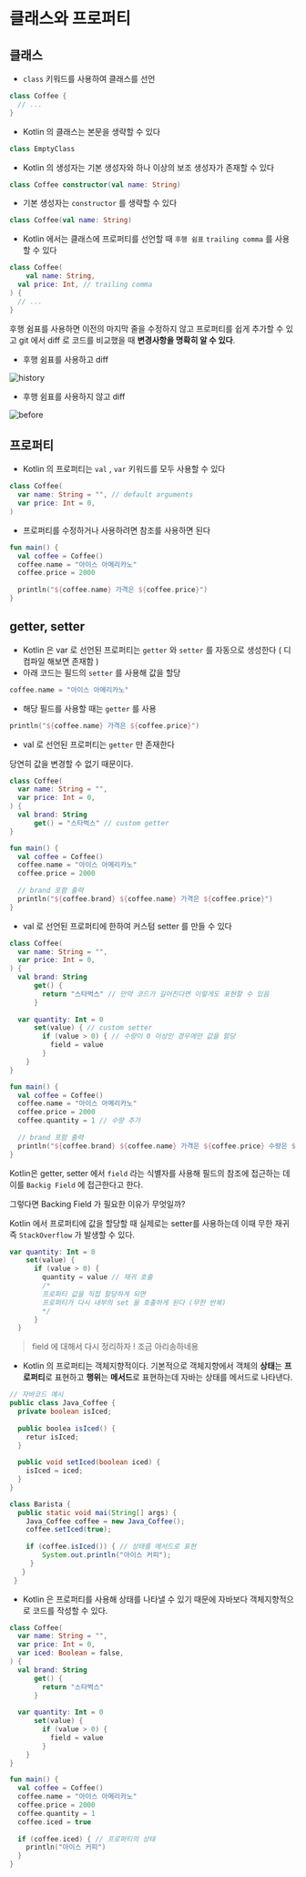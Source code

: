 # 클래스와 프로퍼티

## 클래스

* `class` 키워드를 사용하여 클래스를 선언

```kotlin
class Coffee {
  // ...
}
```

* Kotlin 의 클래스는 본문을 생략할 수 있다

```kotlin
class EmptyClass
```

* Kotlin 의 생성자는 기본 생성자와 하나 이상의 보조 생성자가 존재할 수 있다

```kotlin
class Coffee constructor(val name: String)
```

* 기본 생성자는 `constructor` 를 생략할 수 있다

```kotlin
class Coffee(val name: String)
```

* Kotlin 에서는 클래스에 프로퍼티를 선언할 때 `후행 쉼표` `trailing comma` 를 사용할 수 있다

```kotlin
class Coffee(
	val name: String,
  val price: Int, // trailing comma
) {
  // ...
}
```

후행 쉼표를 사용하면 이전의 마지막 줄을 수정하지 않고 프로퍼티를 쉽게 추가할 수 있고 git 에서 diff 로 코드를 비교했을 때 **변경사항을 명확히 알 수 있다**.

* 후행 쉼표를 사용하고 diff

<img src="https://user-images.githubusercontent.com/86511086/205248380-4a0f87cb-d561-469f-a38b-4ede7808f25f.png" alt="history" data-size="original">

* 후행 쉼표를 사용하지 않고 diff

![before](https://user-images.githubusercontent.com/86511086/205248909-916e9707-504a-485d-971c-9eb7837e1b4b.png)

## 프로퍼티

* Kotlin 의 프로퍼티는 `val` , `var` 키워드를 모두 사용할 수 있다

```kotlin
class Coffee(
  var name: String = "", // default arguments
  var price: Int = 0,
)
```

* 프로퍼티를 수정하거나 사용하려면 참조를 사용하면 된다

```kotlin
fun main() {
  val coffee = Coffee()
  coffee.name = "아이스 아메리카노"
  coffee.price = 2000
  
  println("${coffee.name} 가격은 ${coffee.price}")
}
```

## getter, setter

* Kotlin 은 var 로 선언된 프로퍼티는 `getter` 와 `setter` 를 자동으로 생성한다 ( 디컴파일 해보면 존재함 )
* 아래 코드는 필드의 `setter` 를 사용해 값을 할당

```kotlin
coffee.name = "아이스 아메리카노"
```

* 해당 필드를 사용할 때는 `getter` 를 사용

```kotlin
println("${coffee.name} 가격은 ${coffee.price}")
```

* val 로 선언된 프로퍼티는 `getter` 만 존재한다

당연히 값을 변경할 수 없기 때문이다.

```kotlin
class Coffee(
  var name: String = "",
  var price: Int = 0,
) {
  val brand: String
      get() = "스타벅스" // custom getter
}

fun main() {
  val coffee = Coffee()
  coffee.name = "아이스 아메리카노"
  coffee.price = 2000
  
  // brand 포함 출력
  println("${coffee.brand} ${coffee.name} 가격은 ${coffee.price}")
}
```

* val 로 선언된 프로퍼티에 한하여 커스텀 setter 를 만들 수 있다

```kotlin
class Coffee(
  var name: String = "",
  var price: Int = 0,
) {
  val brand: String
      get() {
        return "스타벅스" // 만약 코드가 길어진다면 이렇게도 표현할 수 있음
      }
  
  var quantity: Int = 0
      set(value) { // custom setter
        if (value > 0) { // 수량이 0 이상인 경우에만 값을 할당
          field = value
        }
    }
}

fun main() {
  val coffee = Coffee()
  coffee.name = "아이스 아메리카노"
  coffee.price = 2000
  coffee.quantity = 1 // 수량 추가
  
  // brand 포함 출력
  println("${coffee.brand} ${coffee.name} 가격은 ${coffee.price} 수량은 ${coffee.quantity}")
}
```

Kotlin은 getter, setter 에서 `field` 라는 식별자를 사용해 필드의 참조에 접근하는 데 이를 `Backig Field` 에 접근한다고 한다.

그렇다면 Backing Field 가 필요한 이유가 무엇일까?

Kotlin 에서 프로퍼티에 값을 할당할 때 실제로는 setter를 사용하는데 이때 무한 재귀 즉 `StackOverflow` 가 발생할 수 있다.

```kotlin
var quantity: Int = 0
    set(value) {
      if (value > 0) {
        quantity = value // 재귀 호출
        /*
        프로퍼티 값을 직접 할당하게 되면
        프로퍼티가 다시 내부의 set 을 호출하게 된다 (무한 반복)
        */
      }
  }
```

> field 에 대해서 다시 정리하자 ! 조금 아리송하네용

* Kotlin 의 프로퍼티는 객체지향적이다. 기본적으로 객체지향에서 객체의 **상태**는 **프로퍼티**로 표현하고 **행위**는 **메서드**로 표현하는데 자바는 상태를 메서드로 나타낸다.

```java
// 자바코드 예시
public class Java_Coffee {
  private boolean isIced;
  
  public boolea isIced() {
    retur isIced;
  }
  
  public void setIced(boolean iced) {
    isIced = iced;
  }
}

class Barista {
  public static void mai(String[] args) {
    Java_Coffee coffee = new Java_Coffee();
    coffee.setIced(true);
    
    if (coffee.isIced()) { // 상태를 메서드로 표현
      	System.out.println("아이스 커피");
   	 }
   }
 }
```

* Kotlin 은 프로퍼티를 사용해 상태를 나타낼 수 있기 때문에 자바보다 객체지향적으로 코드를 작성할 수 있다.

```kotlin
class Coffee(
  var name: String = "",
  var price: Int = 0,
  var iced: Boolean = false,
) {
  val brand: String
      get() {
        return "스타벅스" 
      }
  
  var quantity: Int = 0
      set(value) { 
        if (value > 0) { 
          field = value
        }
    }
}

fun main() {
  val coffee = Coffee()
  coffee.name = "아이스 아메리카노"
  coffee.price = 2000
  coffee.quantity = 1
  coffee.iced = true
  
  if (coffee.iced) { // 프로퍼티의 상태
    println("아이스 커피")
  }
}
```
